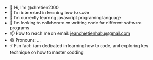 - 👋 Hi, I’m @chretien2000
- 👀 I’m interested in learning how to code
- 🌱 I’m currently learning javascript programing language
- 💞️ I’m looking to collaborate on writting code for different software programs
- 📫 How to reach me on email: jeanchretienhabu@gmail.com
- 😄 Pronouns: ...
- ⚡ Fun fact: i am dedicated in learning how to code, and exploring key technique on how to master codding

<!---
chretien2000/chretien2000 is a ✨ special ✨ repository because its `README.md` (this file) appears on your GitHub profile.
You can click the Preview link to take a look at your changes.
--->
